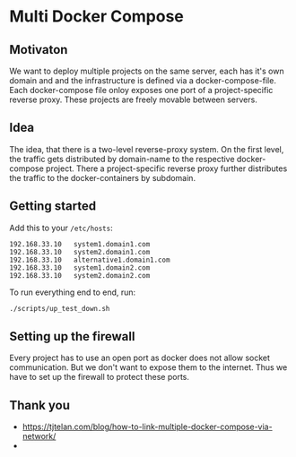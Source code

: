 Multi Docker Compose
====================


## Motivaton

We want to deploy multiple projects on the same server, each
has it's own domain and and the infrastructure is defined via a
docker-compose-file. Each docker-compose file onloy exposes one
port of a project-specific reverse proxy. These projects are 
freely movable between servers. 


## Idea

The idea, that there is a two-level reverse-proxy system. On the 
first level, the traffic gets distributed by domain-name to the 
respective docker-compose project. There a project-specific reverse
proxy further distributes the traffic to the docker-containers by 
subdomain. 

## Getting started

Add this to your `/etc/hosts`:
```
192.168.33.10   system1.domain1.com
192.168.33.10   system2.domain1.com
192.168.33.10   alternative1.domain1.com
192.168.33.10   system1.domain2.com
192.168.33.10   system2.domain2.com
```

To run everything end to end, run: 
```bash
./scripts/up_test_down.sh
```

## Setting up the firewall

Every project has to use an open port as docker does not allow socket 
communication. But we don't want to expose them to the internet. Thus 
we have to set up the firewall to protect these ports.

## Thank you
* https://tjtelan.com/blog/how-to-link-multiple-docker-compose-via-network/
* 